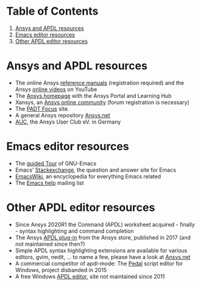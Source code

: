 
# Table of Contents

1.  [Ansys and APDL resources](#orgad22b72)
2.  [Emacs editor resources](#org3995f36)
3.  [Other APDL editor resources](#org9246bf7)


<a id="orgad22b72"></a>

# Ansys and APDL resources

-   The online Ansys [reference manuals](https://ansyshelp.ansys.com/) (registration required) and
    the Ansys [online videos](https://www.youtube.com/channel/UCdymxOTZSP8RzRgFT8kpYpA) on YouTube
-   The [Ansys homepage](http://www.ansys.com) with the Ansys Portal and Learning Hub
-   Xansys, an [Ansys online community](http://www.xansys.org) (forum registration is necessary)
-   The [PADT Focus](http://www.padtinc.com/blog/the-focus/) site.
-   A general  Ansys repository [Ansys.net](http://www.ansys.net)
-   [AUC](http://www.auc-ev.de/), the Ansys User Club eV. in Germany


<a id="org3995f36"></a>

# Emacs editor resources

-   The [guided Tour](https://www.gnu.org/software/emacs/tour/index.html) of GNU-Emacs
-   Emacs' [Stackexchange](http://emacs.stackexchange.com), the question and answer site for Emacs
-   [EmacsWiki](http://www.emacswiki.org), an encyclopedia for everything Emacs related
-   The [Emacs help](mailto:help-gnu-emacs@gnu.org) mailing list


<a id="org9246bf7"></a>

# Other APDL editor resources

-   Since Ansys 2020R1 the Command (APDL) worksheet acquired -
    finally - syntax highlighting and command completion
-   The Ansys [APDL plug-in](https://catalog.ansys.com/product/5b3bc6857a2f9a5c90d32ddb/apdl-editor) from the Ansys store, published in 2017
    (and not maintained since then?)
-   Simple APDL syntax highlighting extensions are available for
    various editors, gvim, nedit, &#x2026; to name a few, please have a
    look at [Ansys.net](https://ansys.net)
-   A commercial competitor of apdl-mode: The [Pedal](http://www.padtinc.com/pedal) script editor for
    Windows, project disbanded in 2015
-   A free Windows [APDL editor](http://apdl.de), site not maintained since 2011

